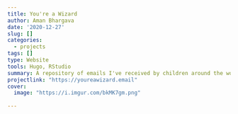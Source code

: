 ```yaml
---
title: You're a Wizard
author: Aman Bhargava
date: '2020-12-27'
slug: []
categories:
  - projects
tags: []
type: Website
tools: Hugo, RStudio
summary: A repository of emails I've received by children around the world who thought my website would send them to Hogwarts.
projectlink: "https://youreawizard.email"
cover:
  image: "https://i.imgur.com/bkMK7gm.png"
 
---
```


